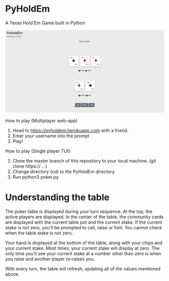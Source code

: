 # PyHoldEm
A Texas Hold'Em Game built in Python

![Frontend](https://github.com/pioppob/PyHoldEm/blob/Multiplayer/static/demo.png)

How to play (Multiplayer web-app)
1. Head to https://pyholdem.herokuapp.com with a friend.
2. Enter your username into the prompt
3. Play!

How to play (Single player TUI):
1. Clone the master branch of this repository to your local machine. (git clone https:// ...)
2. Change directory (cd) to the PyHoldEm directory.
3. Run python3 poker.py

# Understanding the table
The poker table is displayed during your turn sequence. At the top, the active players are displayed. In the center of the table, the community cards are displayed with the current table pot and the current stake. If the current stake is not zero, you'll be prompted to call, raise or fold. You cannot check when the table stake is not zero.

Your hand is displayed at the bottom of the table, along with your chips and your current stake. Most times, your current stake will display at zero. The only time you'll see your current stake at a number other than zero is when you raise and another player re-raises you.

With every turn, the table will refresh, updating all of the values mentioned above.
